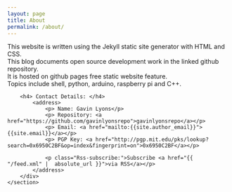 ```yaml
---
layout: page
title: About
permalink: /about/
---
```

<html>
<body>	
	<section id="bgimage">
         <div class="container">
            <p>This website is written using the Jekyll static site generator with HTML and CSS. <br>
               This blog documents open source development work in the linked github repository. <br>
              It is hosted on github pages free static website feature. <br>
              Topics include shell, python, arduino, raspberry pi and C++.<br> </p> 
	
        <h4> Contact Details: </h4>
	        <address>
		        <p> Name: Gavin Lyons</p>
                <p> Repository: <a href="https://github.com/gavinlyonsrepo">gavinlyonsrepo</a></p>
		        <p> Email: <a href="mailto:{{site.author_email}}">{{site.email}}</a></p>
		        <p> PGP Key: <a href="http://pgp.mit.edu/pks/lookup?search=0x6950C2BF&op=index&fingerprint=on">0x6950C2BF</a></p>
		
                <p class="Rss-subscribe:">Subscribe <a href="{{ "/feed.xml" |  absolute_url }}">via RSS</a></p>   
	        </address>
        </div>
	</section>		
</body>
</html>











